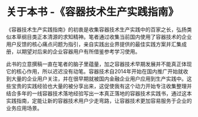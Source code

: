 # 关于本书 -《容器技术生产实践指南》

《容器技术生产实践指南》的初衷是收集容器技术生产实践中的百家之长，弘扬类似本草纲目类正本清源的求知精神。笔者通过收集当前国内使用了容器技术的企业用户反馈的核心痛点问题为指引，亲自实践出业界提供的最佳实践方案并汇集成册，以期望对后来的企业容器用户有所借鉴参考学习使用。

此书的立意撰稿一直在笔者的脑子里蕴量，加之容器技术早期发展并不能真正体现它的核心作用，所以迟迟没有动笔。容器技术自2014年开始在国内推广开始就收到大量的企业用户关注，并在很早期就被国内金融企业用户应用到生产实践中。这些宝贵的实践经验也大量的被分享出来，这促使我有这个动力开始专注收集整理并结合多年的一线容器技术落地经验写出一本真正落地的容器技术实践书，通过这本实践指南，定能让新的容器技术用户少走弯路，让容器技术更加容易服务于企业的业务应用场景。

